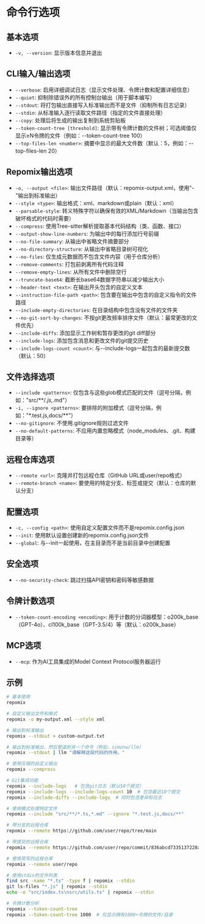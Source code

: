# 命令行选项

## 基本选项
- `-v, --version`: 显示版本信息并退出

## CLI输入/输出选项
- `--verbose`: 启用详细调试日志（显示文件处理、令牌计数和配置详细信息）
- `--quiet`: 抑制除错误外的所有控制台输出（用于脚本编写）
- `--stdout`: 将打包输出直接写入标准输出而不是文件（抑制所有日志记录）
- `--stdin`: 从标准输入逐行读取文件路径（指定的文件直接处理）
- `--copy`: 处理后将生成的输出复制到系统剪贴板
- `--token-count-tree [threshold]`: 显示带有令牌计数的文件树；可选阈值仅显示≥N令牌的文件（例如：--token-count-tree 100）
- `--top-files-len <number>`: 摘要中显示的最大文件数（默认：5，例如：--top-files-len 20）

## Repomix输出选项
- `-o, --output <file>`: 输出文件路径（默认：repomix-output.xml，使用"-"输出到标准输出）
- `--style <type>`: 输出格式：xml、markdown或plain（默认：xml）
- `--parsable-style`: 转义特殊字符以确保有效的XML/Markdown（当输出包含破坏格式的代码时需要）
- `--compress`: 使用Tree-sitter解析提取基本代码结构（类、函数、接口）
- `--output-show-line-numbers`: 为输出中的每行添加行号前缀
- `--no-file-summary`: 从输出中省略文件摘要部分
- `--no-directory-structure`: 从输出中省略目录树可视化
- `--no-files`: 仅生成元数据而不包含文件内容（用于仓库分析）
- `--remove-comments`: 打包前剥离所有代码注释
- `--remove-empty-lines`: 从所有文件中删除空行
- `--truncate-base64`: 截断长base64数据字符串以减少输出大小
- `--header-text <text>`: 在输出开头包含的自定义文本
- `--instruction-file-path <path>`: 包含要在输出中包含的自定义指令的文件路径
- `--include-empty-directories`: 在目录结构中包含没有文件的文件夹
- `--no-git-sort-by-changes`: 不按git更改频率排序文件（默认：最常更改的文件优先）
- `--include-diffs`: 添加显示工作树和暂存更改的git diff部分
- `--include-logs`: 添加包含消息和更改文件的git提交历史
- `--include-logs-count <count>`: 与--include-logs一起包含的最新提交数（默认：50）

## 文件选择选项
- `--include <patterns>`: 仅包含与这些glob模式匹配的文件（逗号分隔，例如："src/**/*.js,*.md"）
- `-i, --ignore <patterns>`: 要排除的附加模式（逗号分隔，例如："*.test.js,docs/**"）
- `--no-gitignore`: 不使用.gitignore规则过滤文件
- `--no-default-patterns`: 不应用内置忽略模式（node_modules、.git、构建目录等）

## 远程仓库选项
- `--remote <url>`: 克隆并打包远程仓库（GitHub URL或user/repo格式）
- `--remote-branch <name>`: 要使用的特定分支、标签或提交（默认：仓库的默认分支）

## 配置选项
- `-c, --config <path>`: 使用自定义配置文件而不是repomix.config.json
- `--init`: 使用默认设置创建新的repomix.config.json文件
- `--global`: 与--init一起使用，在主目录而不是当前目录中创建配置

## 安全选项
- `--no-security-check`: 跳过扫描API密钥和密码等敏感数据

## 令牌计数选项
- `--token-count-encoding <encoding>`: 用于计数的分词器模型：o200k_base（GPT-4o）、cl100k_base（GPT-3.5/4）等（默认：o200k_base）

## MCP选项
- `--mcp`: 作为AI工具集成的Model Context Protocol服务器运行


## 示例

```bash
# 基本使用
repomix

# 自定义输出文件和格式
repomix -o my-output.xml --style xml

# 输出到标准输出
repomix --stdout > custom-output.txt

# 输出到标准输出，然后管道到另一个命令（例如，simonw/llm）
repomix --stdout | llm "请解释这段代码的作用。"

# 使用压缩的自定义输出
repomix --compress

# Git集成功能
repomix --include-logs   # 包含git日志（默认50个提交）
repomix --include-logs --include-logs-count 10  # 包含最近10个提交
repomix --include-diffs --include-logs  # 同时包含差异和日志

# 使用模式处理特定文件
repomix --include "src/**/*.ts,*.md" --ignore "*.test.js,docs/**"

# 带分支的远程仓库
repomix --remote https://github.com/user/repo/tree/main

# 带提交的远程仓库
repomix --remote https://github.com/user/repo/commit/836abcd7335137228ad77feb28655d85712680f1

# 使用简写的远程仓库
repomix --remote user/repo

# 使用stdin的文件列表
find src -name "*.ts" -type f | repomix --stdin
git ls-files "*.js" | repomix --stdin
echo -e "src/index.ts\nsrc/utils.ts" | repomix --stdin

# 令牌计数分析
repomix --token-count-tree
repomix --token-count-tree 1000  # 仅显示拥有1000+令牌的文件/目录
```

